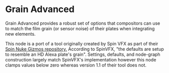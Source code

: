 # Grain Advanced

Grain Advanced provides a robust set of options that compositors can use to match the film grain (or sensor noise) of their plates when integrating new elements.

This node is a port of a tool originally created by Spin VFX as part of their [Spin Nuke Gizmos repository.](https://github.com/SpinVFX/spin_nuke_gizmos)  According to SpinVFX, "the defaults are setup to resemble an HD Alexa plate's grain".  Settings, defaults, and node-graph construction largely match SpinVFX's implementation however this node clamps values below zero whereas version 1.1 of their tool does not.